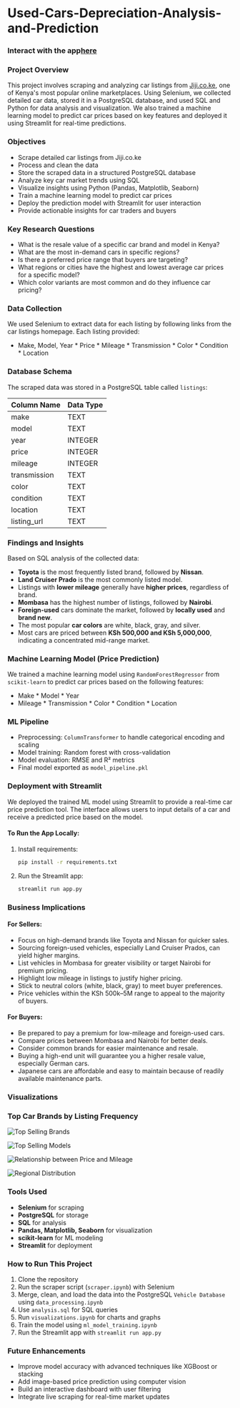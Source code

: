 # Used-Cars-Depreciation-Analysis-and-Prediction

### Interact with the app[here](https://car-price-estimator-ke.streamlit.app/)

###  Project Overview

This project involves scraping and analyzing car listings from [Jiji.co.ke](https://jiji.co.ke/cars), one of Kenya's most popular online marketplaces. Using Selenium, we collected detailed car data, stored it in a PostgreSQL database, and used SQL and Python for data analysis and visualization. We also trained a machine learning model to predict car prices based on key features and deployed it using Streamlit for real-time predictions.

### Objectives

* Scrape detailed car listings from Jiji.co.ke
* Process and clean the data
* Store the scraped data in a structured PostgreSQL database
* Analyze key car market trends using SQL
* Visualize insights using Python (Pandas, Matplotlib, Seaborn)
* Train a machine learning model to predict car prices
* Deploy the prediction model with Streamlit for user interaction
* Provide actionable insights for car traders and buyers

### Key Research Questions

* What is the resale value of a specific car brand and model in Kenya?
* What are the most in-demand cars in specific regions?
* Is there a preferred price range that buyers are targeting?
* What regions or cities have the highest and lowest average car prices for a specific model?
* Which color variants are most common and do they influence car pricing?

### Data Collection

We used Selenium to extract data for each listing by following links from the car listings homepage. Each listing provided:

* Make, Model, Year * Price * Mileage * Transmission * Color * Condition * Location

###  Database Schema

The scraped data was stored in a PostgreSQL table called `listings`:

| Column Name  | Data Type |
| ------------ | --------- |
| make         | TEXT      |
| model        | TEXT      |
| year         | INTEGER   |
| price        | INTEGER   |
| mileage      | INTEGER   |
| transmission | TEXT      |
| color        | TEXT      |
| condition    | TEXT      |
| location     | TEXT      |
| listing_url  | TEXT      |

###  Findings and Insights

Based on SQL analysis of the collected data:

* **Toyota** is the most frequently listed brand, followed by **Nissan**.
* **Land Cruiser Prado** is the most commonly listed model.
* Listings with **lower mileage** generally have **higher prices**, regardless of brand.
* **Mombasa** has the highest number of listings, followed by **Nairobi**.
* **Foreign-used** cars dominate the market, followed by **locally used** and **brand new**.
* The most popular **car colors** are white, black, gray, and silver.
* Most cars are priced between **KSh 500,000 and KSh 5,000,000**, indicating a concentrated mid-range market.

### Machine Learning Model (Price Prediction)

We trained a machine learning model using `RandomForestRegressor` from `scikit-learn` to predict car prices based on the following features:

* Make * Model * Year
* Mileage * Transmission * Color * Condition * Location

### ML Pipeline

* Preprocessing: `ColumnTransformer` to handle categorical encoding and scaling
* Model training: Random forest with cross-validation
* Model evaluation: RMSE and R² metrics
* Final model exported as `model_pipeline.pkl`

### Deployment with Streamlit

We deployed the trained ML model using Streamlit to provide a real-time car price prediction tool. The interface allows users to input details of a car and receive a predicted price based on the model.

#### To Run the App Locally:

1. Install requirements:

   ```bash
   pip install -r requirements.txt
   ```

2. Run the Streamlit app:

   ```bash
   streamlit run app.py
   ```

### Business Implications

#### For Sellers:

* Focus on high-demand brands like Toyota and Nissan for quicker sales.
* Sourcing foreign-used vehicles, especially Land Cruiser Prados, can yield higher margins.
* List vehicles in Mombasa for greater visibility or target Nairobi for premium pricing.
* Highlight low mileage in listings to justify higher pricing.
* Stick to neutral colors (white, black, gray) to meet buyer preferences.
* Price vehicles within the KSh 500k–5M range to appeal to the majority of buyers.

#### For Buyers:

* Be prepared to pay a premium for low-mileage and foreign-used cars.
* Compare prices between Mombasa and Nairobi for better deals.
* Consider common brands for easier maintenance and resale.
* Buying a high-end unit will guarantee you a higher resale value, especially German cars.
* Japanese cars are affordable and easy to maintain because of readily available maintenance parts.

### Visualizations

### Top Car Brands by Listing Frequency
![Top Selling Brands](charts/img1.png)

![Top Selling Models](charts/img2.png)

![Relationship between Price and Mileage](charts/img3.png)

![Regional Distribution](charts/img4.png)

### Tools Used

* **Selenium** for scraping
* **PostgreSQL** for storage
* **SQL** for analysis
* **Pandas, Matplotlib, Seaborn** for visualization
* **scikit-learn** for ML modeling
* **Streamlit** for deployment

### How to Run This Project

1. Clone the repository
2. Run the scraper script (`scraper.ipynb`) with Selenium
3. Merge, clean, and load the data into the PostgreSQL `Vehicle Database` using `data_processing.ipynb`
4. Use `analysis.sql` for SQL queries
5. Run `visualizations.ipynb` for charts and graphs
6. Train the model using `ml_model_training.ipynb`
7. Run the Streamlit app with `streamlit run app.py`

### Future Enhancements

* Improve model accuracy with advanced techniques like XGBoost or stacking
* Add image-based price prediction using computer vision
* Build an interactive dashboard with user filtering
* Integrate live scraping for real-time market updates
